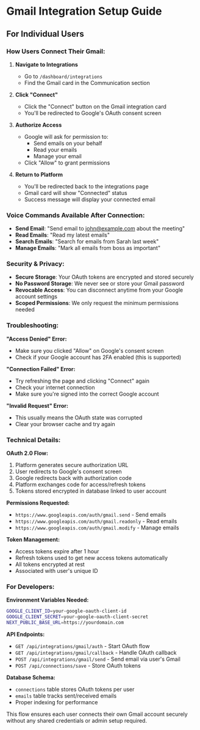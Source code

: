 # Gmail Integration Setup Guide

## For Individual Users

### How Users Connect Their Gmail:

1. **Navigate to Integrations**
   - Go to `/dashboard/integrations`
   - Find the Gmail card in the Communication section

2. **Click "Connect"**
   - Click the "Connect" button on the Gmail integration card
   - You'll be redirected to Google's OAuth consent screen

3. **Authorize Access**
   - Google will ask for permission to:
     - Send emails on your behalf
     - Read your emails
     - Manage your email
   - Click "Allow" to grant permissions

4. **Return to Platform**
   - You'll be redirected back to the integrations page
   - Gmail card will show "Connected" status
   - Success message will display your connected email

### Voice Commands Available After Connection:

- **Send Email**: "Send email to john@example.com about the meeting"
- **Read Emails**: "Read my latest emails"
- **Search Emails**: "Search for emails from Sarah last week"
- **Manage Emails**: "Mark all emails from boss as important"

### Security & Privacy:

- **Secure Storage**: Your OAuth tokens are encrypted and stored securely
- **No Password Storage**: We never see or store your Gmail password
- **Revocable Access**: You can disconnect anytime from your Google account settings
- **Scoped Permissions**: We only request the minimum permissions needed

### Troubleshooting:

**"Access Denied" Error:**
- Make sure you clicked "Allow" on Google's consent screen
- Check if your Google account has 2FA enabled (this is supported)

**"Connection Failed" Error:**
- Try refreshing the page and clicking "Connect" again
- Check your internet connection
- Make sure you're signed into the correct Google account

**"Invalid Request" Error:**
- This usually means the OAuth state was corrupted
- Clear your browser cache and try again

### Technical Details:

**OAuth 2.0 Flow:**
1. Platform generates secure authorization URL
2. User redirects to Google's consent screen
3. Google redirects back with authorization code
4. Platform exchanges code for access/refresh tokens
5. Tokens stored encrypted in database linked to user account

**Permissions Requested:**
- `https://www.googleapis.com/auth/gmail.send` - Send emails
- `https://www.googleapis.com/auth/gmail.readonly` - Read emails
- `https://www.googleapis.com/auth/gmail.modify` - Manage emails

**Token Management:**
- Access tokens expire after 1 hour
- Refresh tokens used to get new access tokens automatically
- All tokens encrypted at rest
- Associated with user's unique ID

### For Developers:

**Environment Variables Needed:**
```bash
GOOGLE_CLIENT_ID=your-google-oauth-client-id
GOOGLE_CLIENT_SECRET=your-google-oauth-client-secret
NEXT_PUBLIC_BASE_URL=https://yourdomain.com
```

**API Endpoints:**
- `GET /api/integrations/gmail/auth` - Start OAuth flow
- `GET /api/integrations/gmail/callback` - Handle OAuth callback
- `POST /api/integrations/gmail/send` - Send email via user's Gmail
- `POST /api/connections/save` - Store OAuth tokens

**Database Schema:**
- `connections` table stores OAuth tokens per user
- `emails` table tracks sent/received emails
- Proper indexing for performance

This flow ensures each user connects their own Gmail account securely without any shared credentials or admin setup required.
